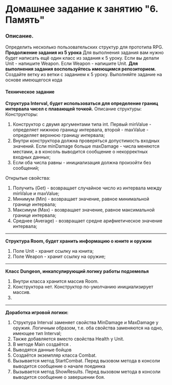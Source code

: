 # Домашнее задание к занятию "6. Память"

### Описание.

Определить несколько пользовательских структур для прототипа RPG. **Продолжение задания из 5 урока**
Для выполнения задания вам нужно будет написать ещё один класс из задания к 5 уроку. Если вы делали Unit - напишите Weapon. Если Weapon - напишите Unit.
**Для выполнения задания воспользуйтесь имеющимся репозиторием.** Создайте ветку из ветки с заданием к 5 уроку. Выполняйте задание на основе имеющегося кода

#### Техническое задание
**Структура Interval, будет использоваться для определение границ интервала чисел с плавающей точкой.** Описание структуры:
Конструкторы:
1. Конструктор с двумя аргументами типа int. Первый minValue - определяет нижнюю границу интервала, второй - maxValue - определяет верхнюю границу интервала;
4. Внутри конструктора должна проверяться допустимость входных значений. Если minDamage больше maxDamage - числа меняются местами, а в консоль выводится сообщение о некорректных входных данных;
5. Если оба числа равны - инициализация должна произойти без сообщений;

Открытые свойства:
1. Получить (Get) - возвращает случайное число из интервала между minValue и maxValue;
2. Минимум (Min) - возвращает значение, равное минимальной границе интервала;
3. Максимум (Max) - возвращает значение, равное максимальной границе интервала;
4. Среднее (Average) - возвращает средне арифметическое значение интервала;

------------

**Структура Room, будет хранить информацию о юните и оружии**
1. Поле Unit - хранит ссылку на юнита;
2. Поле Weapon - хранит ссылку на оружие;

------------
**Класс Dungeon, инкапсулирующий логику работы подземелья**
1.  Внутри класса хранится массив Room.
2. Конструктора нет. Конструктор по-умолчанию инициализирует массив.
3. 


------------

**Доработка игровой логики:**
1. Структура Interval заменяет свойства MinDamage и MaxDamage у оружия. Логичным образом, т.е. оба свойства заменяются на одно, имеющее тип Interval;
2. Также добавляется вместо свойства Health у Unit.
3. В методе Main создаётся .
4. Выводятся данные бойцов
5. Создаётся экземпляр класса Combat.
6. Вызывается метод StartCombat. Перед вызовом метода в консоли выводится сообщение о начале поединка
7. Вызывается метод ShowResults. Перед вызовом метода в консоли выводится сообщение о завершении боя.
